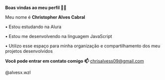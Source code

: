 **Boas vindas ao meu perfil 💚💚**

Meu nome é **Christopher Alves Cabral**

• Estou estudando na Alura

• Estou me desenvolvendo na linguagem JavaScript

• Utilizo esse espaço para minha organização e compartilhamento dos meu projetos desenvolvidos

**Você pode entrar em contato comigo 📫**
chrisalvess09@gmail.com

@alvesx.wzl
